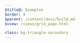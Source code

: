 ```yaml
---
$title@: Examples
$order: 4
$parent: /content/docs/build.md
$view: /views/grid_page.html

class: bg-triangle-secondary
---
```

